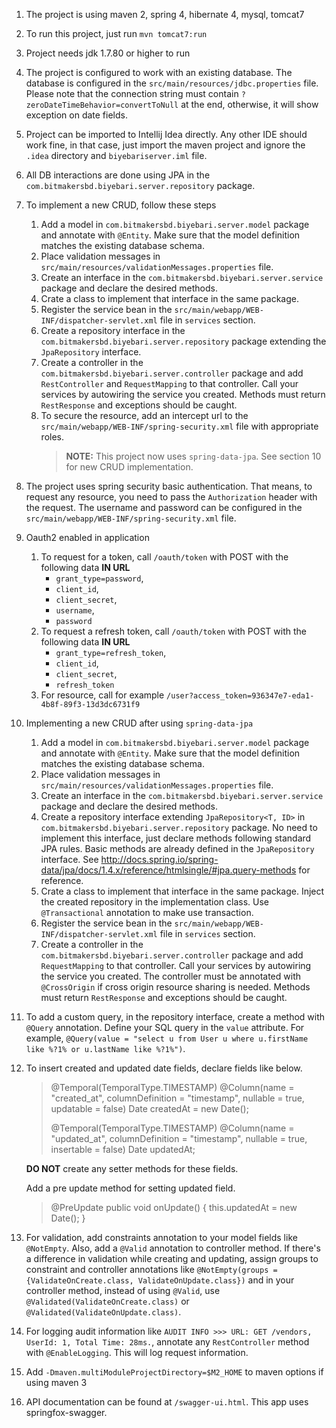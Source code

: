 1. The project is using maven 2, spring 4, hibernate 4, mysql, tomcat7
2. To run this project, just run `mvn tomcat7:run`
3. Project needs jdk 1.7.80 or higher to run
4. The project is configured to work with an existing database.
    The database is configured in the `src/main/resources/jdbc.properties` file.
    Please note that the connection string must contain `?zeroDateTimeBehavior=convertToNull` at the end, otherwise, it
    will show exception on date fields.
5. Project can be imported to Intellij Idea directly.
    Any other IDE should work fine, in that case, just import the maven project and ignore the `.idea` directory and
    `biyebariserver.iml` file.

6. All DB interactions are done using JPA in the `com.bitmakersbd.biyebari.server.repository` package.

7. To implement a new CRUD, follow these steps
    1. Add a model in `com.bitmakersbd.biyebari.server.model` package and annotate with `@Entity`. Make sure that the model
        definition matches the existing database schema.
    2. Place validation messages in `src/main/resources/validationMessages.properties` file.
    3. Create an interface in the `com.bitmakersbd.biyebari.server.service` package and declare the desired methods.
    4. Crate a class to implement that interface in the same package.
    5. Register the service bean in the `src/main/webapp/WEB-INF/dispatcher-servlet.xml` file in `services` section.
    6. Create a repository interface in the `com.bitmakersbd.biyebari.server.repository` package extending the `JpaRepository` interface.
    7. Create a controller in the `com.bitmakersbd.biyebari.server.controller` package and add `RestController` and `RequestMapping` to that controller.
        Call your services by autowiring the service you created. Methods must return `RestResponse` and exceptions should be caught.
    8. To secure the resource, add an intercept url to the `src/main/webapp/WEB-INF/spring-security.xml` file with appropriate roles.
        > **NOTE:** This project now uses `spring-data-jpa`. See section 10 for new CRUD implementation.

8. The project uses spring security basic authentication. That means, to request any resource, you need to pass the
    `Authorization` header with the request. The username and password can be configured in the `src/main/webapp/WEB-INF/spring-security.xml` file.

9. Oauth2 enabled in application
    1. To request for a token, call
        `/oauth/token` with POST with the following data **IN URL**
        - `grant_type=password`,
        - `client_id`,
        - `client_secret`,
        - `username`,
        - `password`
    2. To request a refresh token, call
        `/oauth/token` with POST with the following data **IN URL**
        - `grant_type=refresh_token`,
        - `client_id`,
        - `client_secret`,
        - `refresh_token`
    3. For resource, call for example `/user?access_token=936347e7-eda1-4b8f-89f3-13d3dc6731f9`

10. Implementing a new CRUD after using `spring-data-jpa`
    1. Add a model in `com.bitmakersbd.biyebari.server.model` package and annotate with `@Entity`. Make sure that the model
        definition matches the existing database schema.
    2. Place validation messages in `src/main/resources/validationMessages.properties` file.
    3. Create an interface in the `com.bitmakersbd.biyebari.server.service` package and declare the desired methods.
    4. Create a repository interface extending `JpaRepository<T, ID>` in `com.bitmakersbd.biyebari.server.repository` package.
        No need to implement this interface, just declare methods following standard JPA rules. Basic methods are already defined
        in the `JpaRepository` interface. See <http://docs.spring.io/spring-data/jpa/docs/1.4.x/reference/htmlsingle/#jpa.query-methods>
        for reference.
    4. Crate a class to implement that interface in the same package. Inject the created repository in the implementation class.
        Use `@Transactional` annotation to make use transaction.
    5. Register the service bean in the `src/main/webapp/WEB-INF/dispatcher-servlet.xml` file in `services` section.
    6. Create a controller in the `com.bitmakersbd.biyebari.server.controller` package and add `RequestMapping` to that controller.
        Call your services by autowiring the service you created. The controller must be annotated with `@CrossOrigin` if
        cross origin resource sharing is needed. Methods must return `RestResponse` and exceptions should be caught.

11. To add a custom query, in the repository interface, create a method with `@Query` annotation. Define your SQL query in the `value` attribute.
    For example, `@Query(value = "select u from User u where u.firstName like %?1% or u.lastName like %?1%")`.

12. To insert created and updated date fields, declare fields like below.

    >@Temporal(TemporalType.TIMESTAMP)
    >@Column(name = "created_at", columnDefinition = "timestamp", nullable = true, updatable = false)
    >Date createdAt = new Date();
    >
    >@Temporal(TemporalType.TIMESTAMP)
    >@Column(name = "updated_at", columnDefinition = "timestamp", nullable = true, insertable = false)
    >Date updatedAt;

    **DO NOT** create any setter methods  for these fields.

    Add a pre update method for setting updated field.

    >@PreUpdate
    >public void onUpdate() {
    >   this.updatedAt = new Date();
    >}

13. For validation, add constraints annotation to your model fields like `@NotEmpty`. Also, add a `@Valid` annotation to
    controller method.
    If there's a difference in validation while creating and updating, assign groups to constraint and controller annotations
    like `@NotEmpty(groups = {ValidateOnCreate.class, ValidateOnUpdate.class})` and in your controller method, instead of
    using `@Valid`, use `@Validated(ValidateOnCreate.class)` or `@Validated(ValidateOnUpdate.class)`.

14. For logging audit information like `AUDIT INFO >>> URL: GET /vendors, UserId: 1, Total Time: 28ms.`, annotate any
    `RestController` method with `@EnableLogging`. This will log request information.

15. Add `-Dmaven.multiModuleProjectDirectory=$M2_HOME` to maven options if using maven 3

16. API documentation can be found at `/swagger-ui.html`. This app uses springfox-swagger.